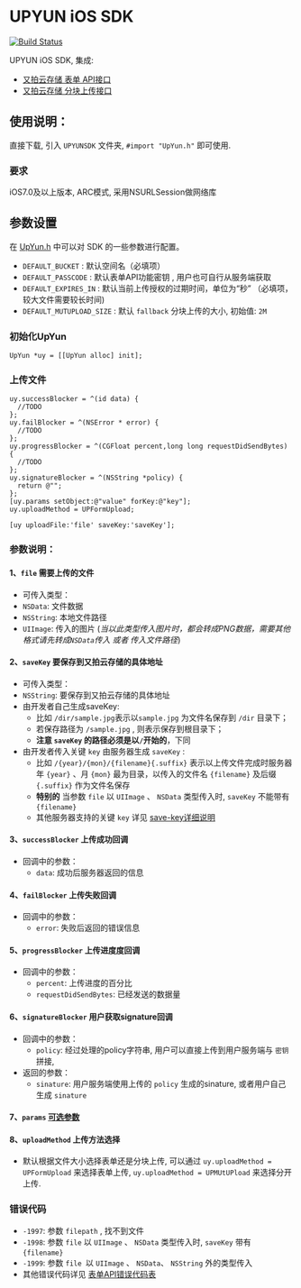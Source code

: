 # UPYUN iOS SDK
[![Build Status](https://travis-ci.org/upyun/iOS-sdk.svg?branch=master)](https://travis-ci.org/upyun/iOS-sdk)

UPYUN iOS SDK, 集成:
- [又拍云存储 表单 API接口](http://docs.upyun.com/api/form_api/) 
- [又拍云存储 分块上传接口](http://docs.upyun.com/api/multipart_upload/)


## 使用说明：
直接下载, 引入 `UPYUNSDK` 文件夹, `#import "UpYun.h"` 即可使用.
### 要求
iOS7.0及以上版本, ARC模式, 采用NSURLSession做网络库
## 参数设置
在 [UpYun.h](https://github.com/upyun/iOS-sdk/blob/master/UpYunSDK/UpYun.h) 中可以对 SDK 的一些参数进行配置。

* `DEFAULT_BUCKET` : 默认空间名（必填项）
* `DEFAULT_PASSCODE` : 默认表单API功能密钥 , 用户也可自行从服务端获取
* `DEFAULT_EXPIRES_IN` : 默认当前上传授权的过期时间，单位为“秒” （必填项，较大文件需要较长时间)
* `DEFAULT_MUTUPLOAD_SIZE` : 默认 `fallback` 分块上传的大小, 初始值: `2M`


### 初始化UpYun
````
UpYun *uy = [[UpYun alloc] init];
````

### 上传文件

````
uy.successBlocker = ^(id data) {
  //TODO
};
uy.failBlocker = ^(NSError * error) {
  //TODO
};
uy.progressBlocker = ^(CGFloat percent,long long requestDidSendBytes) {
  //TODO
};
uy.signatureBlocker = ^(NSString *policy) {
  return @"";
};
[uy.params setObject:@"value" forKey:@"key"];
uy.uploadMethod = UPFormUpload;

[uy uploadFile:'file' saveKey:'saveKey'];
````
### 参数说明：

#### 1、`file` 需要上传的文件
* 可传入类型：
 * `NSData`: 文件数据
 * `NSString`: 本地文件路径
 * `UIImage`: 传入的图片 (*当以此类型传入图片时，都会转成PNG数据，需要其他格式请先转成`NSData`传入 或者 传入文件路径*)

#### 2、`saveKey` 要保存到又拍云存储的具体地址
* 可传入类型：
 * `NSString`: 要保存到又拍云存储的具体地址
* 由开发者自己生成saveKey:
  * 比如 `/dir/sample.jpg`表示以`sample.jpg` 为文件名保存到 `/dir` 目录下；
  * 若保存路径为 `/sample.jpg` , 则表示保存到根目录下；
  * **注意 `saveKey` 的路径必须是以`/`开始的**，下同
* 由开发者传入关键 `key` 由服务器生成 `saveKey` :
  * 比如 `/{year}/{mon}/{filename}{.suffix}` 表示以上传文件完成时服务器年 `{year}` 、月 `{mon}` 最为目录，以传入的文件名 `{filename}` 及后缀 `{.suffix}` 作为文件名保存
  * **特别的** 当参数 `file` 以 `UIImage` 、 `NSData` 类型传入时, `saveKey` 不能带有 `{filename}` 
  * 其他服务器支持的关键 `key` 详见 [save-key详细说明](http://docs.upyun.com/api/form_api/#_4) 

#### 3、`successBlocker` 上传成功回调
* 回调中的参数：
  * `data`: 成功后服务器返回的信息

#### 4、`failBlocker` 上传失败回调
* 回调中的参数：
  * `error`: 失败后返回的错误信息

#### 5、`progressBlocker` 上传进度度回调
* 回调中的参数：
  * `percent`: 上传进度的百分比
  * `requestDidSendBytes`: 已经发送的数据量
 
#### 6、`signatureBlocker` 用户获取signature回调
* 回调中的参数：
  * `policy`: 经过处理的policy字符串, 用户可以直接上传到用户服务端与 `密钥` 拼接, 
* 返回的参数：
  * `sinature`: 用户服务端使用上传的 `policy` 生成的sinature, 或者用户自己生成 `sinature`
 
#### 7、`params` [可选参数](http://docs.upyun.com/api/form_api/#api_1)

#### 8、`uploadMethod` 上传方法选择
* 默认根据文件大小选择表单还是分块上传, 可以通过 `uy.uploadMethod = UPFormUpload` 来选择表单上传, `uy.uploadMethod = UPMUtUPload` 来选择分开上传.



### 错误代码
* `-1997`: 参数 `filepath` , 找不到文件
* `-1998`: 参数 `file` 以 `UIImage` 、 `NSData` 类型传入时, `saveKey` 带有 `{filename}` 
* `-1999`: 参数 `file `以 `UIImage` 、 `NSData`、 `NSString` 外的类型传入
* 其他错误代码详见 [表单API错误代码表](http://docs.upyun.com/api/errno/)
